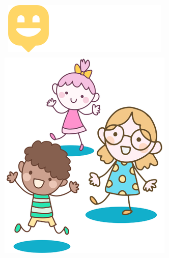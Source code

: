 <p align="center" class=".bg-gray-dark">
    <img src='./.github/logo.svg' />
</p>
<p align="center">
    <img src='./.github/landing.svg' />
</p>